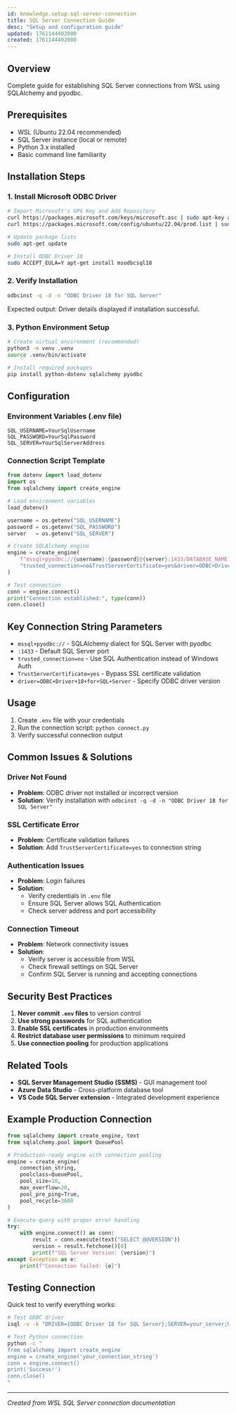 ```yaml
---
id: knowledge.setup.sql-server-connection
title: SQL Server Connection Guide
desc: "Setup and configuration guide"
updated: 1761144402000
created: 1761144402000
---
```



## Overview

Complete guide for establishing SQL Server connections from WSL using SQLAlchemy and pyodbc.

## Prerequisites

- WSL (Ubuntu 22.04 recommended)
- SQL Server instance (local or remote)
- Python 3.x installed
- Basic command line familiarity

## Installation Steps

### 1. Install Microsoft ODBC Driver

```bash
# Import Microsoft's GPG Key and Add Repository
curl https://packages.microsoft.com/keys/microsoft.asc | sudo apt-key add -
curl https://packages.microsoft.com/config/ubuntu/22.04/prod.list | sudo tee /etc/apt/sources.list.d/mssql-release.list

# Update package lists
sudo apt-get update

# Install ODBC Driver 18
sudo ACCEPT_EULA=Y apt-get install msodbcsql18
```

### 2. Verify Installation

```bash
odbcinst -q -d -n "ODBC Driver 18 for SQL Server"
```

Expected output: Driver details displayed if installation successful.

### 3. Python Environment Setup

```bash
# Create virtual environment (recommended)
python3 -m venv .venv
source .venv/bin/activate

# Install required packages
pip install python-dotenv sqlalchemy pyodbc
```

## Configuration

### Environment Variables (.env file)

```dotenv
SQL_USERNAME=YourSqlUsername
SQL_PASSWORD=YourSqlPassword
SQL_SERVER=YourSqlServerAddress
```

### Connection Script Template

```python
from dotenv import load_dotenv
import os
from sqlalchemy import create_engine

# Load environment variables
load_dotenv()

username = os.getenv("SQL_USERNAME")
password = os.getenv("SQL_PASSWORD")
server   = os.getenv("SQL_SERVER")

# Create SQLAlchemy engine
engine = create_engine(
    f"mssql+pyodbc://{username}:{password}@{server}:1433/DATABASE_NAME?"
    "trusted_connection=no&TrustServerCertificate=yes&driver=ODBC+Driver+18+for+SQL+Server"
)

# Test connection
conn = engine.connect()
print("Connection established:", type(conn))
conn.close()
```

## Key Connection String Parameters

- `mssql+pyodbc://` - SQLAlchemy dialect for SQL Server with pyodbc
- `:1433` - Default SQL Server port
- `trusted_connection=no` - Use SQL Authentication instead of Windows Auth
- `TrustServerCertificate=yes` - Bypass SSL certificate validation
- `driver=ODBC+Driver+18+for+SQL+Server` - Specify ODBC driver version

## Usage

1. Create `.env` file with your credentials
2. Run the connection script: `python connect.py`
3. Verify successful connection output

## Common Issues & Solutions

### Driver Not Found
- **Problem**: ODBC driver not installed or incorrect version
- **Solution**: Verify installation with `odbcinst -q -d -n "ODBC Driver 18 for SQL Server"`

### SSL Certificate Error
- **Problem**: Certificate validation failures
- **Solution**: Add `TrustServerCertificate=yes` to connection string

### Authentication Issues
- **Problem**: Login failures
- **Solution**: 
  - Verify credentials in `.env` file
  - Ensure SQL Server allows SQL Authentication
  - Check server address and port accessibility

### Connection Timeout
- **Problem**: Network connectivity issues
- **Solution**:
  - Verify server is accessible from WSL
  - Check firewall settings on SQL Server
  - Confirm SQL Server is running and accepting connections

## Security Best Practices

1. **Never commit `.env` files** to version control
2. **Use strong passwords** for SQL authentication
3. **Enable SSL certificates** in production environments
4. **Restrict database user permissions** to minimum required
5. **Use connection pooling** for production applications

## Related Tools

- **SQL Server Management Studio (SSMS)** - GUI management tool
- **Azure Data Studio** - Cross-platform database tool
- **VS Code SQL Server extension** - Integrated development experience

## Example Production Connection

```python
from sqlalchemy import create_engine, text
from sqlalchemy.pool import QueuePool

# Production-ready engine with connection pooling
engine = create_engine(
    connection_string,
    poolclass=QueuePool,
    pool_size=10,
    max_overflow=20,
    pool_pre_ping=True,
    pool_recycle=3600
)

# Execute query with proper error handling
try:
    with engine.connect() as conn:
        result = conn.execute(text("SELECT @@VERSION"))
        version = result.fetchone()[0]
        print(f"SQL Server Version: {version}")
except Exception as e:
    print(f"Connection failed: {e}")
```

## Testing Connection

Quick test to verify everything works:

```bash
# Test ODBC driver
isql -v -k "DRIVER={ODBC Driver 18 for SQL Server};SERVER=your_server;UID=your_user;PWD=your_password;TrustServerCertificate=yes"

# Test Python connection
python -c "
from sqlalchemy import create_engine
engine = create_engine('your_connection_string')
conn = engine.connect()
print('Success!')
conn.close()
"
```

---
*Created from WSL SQL Server connection documentation*